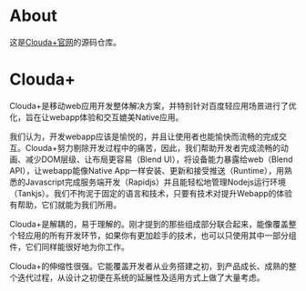 About
==========

这是[Clouda+官网](http://clouda.com)的源码仓库。

Clouda+
==========

Clouda+是移动web应用开发整体解决方案，并特别针对百度轻应用场景进行了优化，旨在让webapp体验和交互媲美Native应用。

我们认为，开发webapp应该是愉悦的，并且让使用者也能愉快而流畅的完成交互。Clouda+努力剔除开发过程中的痛苦，因此，我们帮助开发者完成流畅的动画、减少DOM层级、让布局更容易（Blend UI），将设备能力暴露给web（Blend API），让webapp能像Native App一样安装、更新和接受推送（Runtime），用熟悉的Javascript完成服务端开发（Rapidjs）并且能轻松地管理Nodejs运行环境（Tankjs）。我们不拘泥于固定的语言和技术，只要有技术对提升Webapp的体验有帮助，它们就能为我们所用。

Clouda+是解耦的，易于理解的。刚才提到的那些组成部分联合起来，能像覆盖整个轻应用的所有开发环节，如果你有更加趁手的技术，也可以只使用其中一部分组件，它们同样能很好地为你工作。

Clouda+的伸缩性很强。它能覆盖开发者从业务搭建之初，到产品成长、成熟的整个迭代过程，从设计之初便在系统的延展性及适用方式上做了大量考虑。

